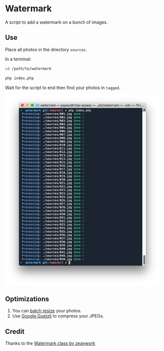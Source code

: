 # Watermark

A script to add a watermark on a bunch of images.

## Use

Place all photos in the directory `sources`.

In a terminal:

```bash
cd /path/to/watermark
```

```bash
php index.php
```

Wait for the script to end then find your photos in `tagged`.

![Screenshot of a terminal](screenshot.png?raw=true "Title")

## Optimizations

1. You can [batch resize](https://gist.github.com/spyesx/3e0d9c32a02f3753c2785ad8a1e7f2ab) your photos.
2. Use [Google Guetzli](https://gist.github.com/spyesx/7e143f0ae43a1ad5c09dff2b56a04efa) to compress your JPEGs. 


## Credit

Thanks to the [Watermark class by zeanwork](https://github.com/zeanwork/Watermark)


